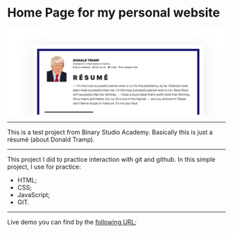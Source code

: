 # Home Page for my personal website

![cover for app](https://github.com/nick-mychka/homepage/blob/master/assets/images/resume.png "Cover of resume")

* * *
This is a test project from Binary Studio Academy. Basically this is just a résumé (about Donald Tramp).

- - -
This project I did to practice interaction with git and github.
In this simple project, I use for practice:
* HTML;
* CSS;
* JavaScript;
* GIT.

- - -
Live demo you can find by the [following URL](https://nick-mychka.github.io/homepage/);
